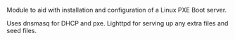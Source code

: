 Module to aid with installation and configuration of a Linux PXE Boot server.

Uses dnsmasq for DHCP and pxe. 
Lighttpd for serving up any extra files and seed files.
